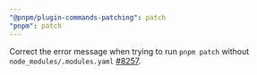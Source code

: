 ```yaml
---
"@pnpm/plugin-commands-patching": patch
"pnpm": patch
---
```


Correct the error message when trying to run `pnpm patch` without `node_modules/.modules.yaml` [#8257](https://github.com/pnpm/pnpm/issues/8257).
